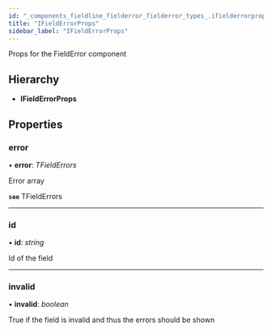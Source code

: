 ```yaml
---
id: "_components_fieldline_fielderror_fielderror_types_.ifielderrorprops"
title: "IFieldErrorProps"
sidebar_label: "IFieldErrorProps"
---
```


Props for the FieldError component

## Hierarchy

* **IFieldErrorProps**

## Properties

###  error

• **error**: *TFieldErrors*

Error array

**`see`** TFieldErrors

___

###  id

• **id**: *string*

Id of the field

___

###  invalid

• **invalid**: *boolean*

True if the field is invalid and thus
the errors should be shown
